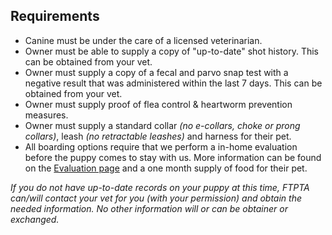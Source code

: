 ## Requirements
- Canine must be under the care of a licensed veterinarian.
- Owner must be able to supply a copy of "up-to-date" shot history. This can be obtained from your vet.
- Owner must supply a copy of a fecal and parvo snap test with a negative result that was administered within the last 7 days. This can be obtained from your vet.
- Owner must supply proof of flea control & heartworm prevention measures.
- Owner must supply a standard collar _(no e-collars, choke or prong collars)_, leash _(no retractable leashes)_ and harness for their pet.
- All boarding options require that we perform a in-home evaluation before the puppy comes to stay with us. More information can be found on the [Evaluation page](/services/evaluation "Evaluation") and a one month supply of food for their pet.

*If you do not have up-to-date records on your puppy at this time, FTPTA can/will contact your vet for you (with your permission) and obtain the needed information. No other information will or can be obtainer or exchanged.*